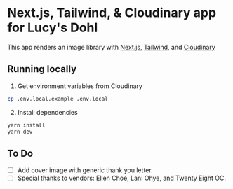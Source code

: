 # Next.js, Tailwind, & Cloudinary app for Lucy's Dohl

This app renders an image library with [Next.js](https://nextjs.com), [Tailwind](https://tailwindcss.com), and [Cloudinary](https://cloudinary.com)

## Running locally

1. Get environment variables from Cloudinary

```bash
cp .env.local.example .env.local
```

2. Install dependencies

```bash
yarn install
yarn dev
```

## To Do

- [ ] Add cover image with generic thank you letter.
- [ ] Special thanks to vendors: Ellen Choe, Lani Ohye, and Twenty Eight OC.